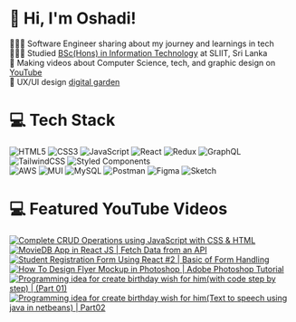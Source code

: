 

# 👋 Hi, I'm Oshadi!
👩🏻‍💻 Software Engineer sharing about my journey and learnings in tech<br/>
👩🏻‍🎓 Studied [BSc(Hons) in Information Technology](https://www.youtube.com/@SLIITtube) at SLIIT, Sri Lanka<br/>
🎨 Making videos about Computer Science, tech, and graphic design on [YouTube](https://www.youtube.com/@learningzity)<br/>
🌷 UX/UI design [digital garden](https://www.behance.net/oshadigodage)<br/>


# 💻 Tech Stack

![HTML5](https://img.shields.io/badge/html5-%23E34F26.svg?style=for-the-badge&logo=html5&logoColor=white)
![CSS3](https://img.shields.io/badge/css3-%231572B6.svg?style=for-the-badge&logo=css3&logoColor=white)
![JavaScript](https://img.shields.io/badge/javascript-%23323330.svg?style=for-the-badge&logo=javascript&logoColor=%23F7DF1E)
![React](https://img.shields.io/badge/react-%2320232a.svg?style=for-the-badge&logo=react&logoColor=%2361DAFB)
![Redux](https://img.shields.io/badge/Redux-%23FF6F00.svg?style=for-the-badge&logo=redux&logoColor=white)
![GraphQL](https://img.shields.io/badge/-GraphQL-E10098?style=for-the-badge&logo=graphql&logoColor=white)
![TailwindCSS](https://img.shields.io/badge/tailwindcss-%2338B2AC.svg?style=for-the-badge&logo=tailwind-css&logoColor=white)
![Styled Components](https://img.shields.io/badge/styled--components-DB7093?style=for-the-badge&logo=styled-components&logoColor=white)<br/>
![AWS](https://img.shields.io/badge/AWS-%232F5B7F.svg?style=for-the-badge&logo=amazonaws&logoColor=white)
![MUI](https://img.shields.io/badge/MUI-%230081CB.svg?style=for-the-badge&logo=mui&logoColor=white)
![MySQL](https://img.shields.io/badge/MySQL-%2300A4DB.svg?style=for-the-badge&logo=mysql&logoColor=white)
![Postman](https://img.shields.io/badge/Postman-%23FF6C37.svg?style=for-the-badge&logo=postman&logoColor=white)
![Figma](https://img.shields.io/badge/figma-%23F24E1E.svg?style=for-the-badge&logo=figma&logoColor=white)
![Sketch](https://img.shields.io/badge/Sketch-%23F7B500.svg?style=for-the-badge&logo=sketch&logoColor=white)

# 💻 Featured YouTube Videos
[![Complete CRUD Operations using JavaScript with CSS & HTML](https://ytcards.demolab.com/?id=MKD0Vsu0Ikw&title=Complete+CRUD+Operations+using+JavaScript+with+CSS+%26+HTML&lang=en&timestamp=1636628400&background_color=%230d1117&title_color=%23ffffff&stats_color=%23dedede&max_title_lines=1&width=250&border_radius=5&duration=77)](https://www.youtube.com/watch?v=MKD0Vsu0Ikw&t=77s)
[![MovieDB App in React JS | Fetch Data from an API](https://ytcards.demolab.com/?id=KveKdXSEV7A&title=MovieDB+App+in+React+JS+%7C+Fetch+Data+from+an+API&lang=en&timestamp=1636628400&background_color=%230d1117&title_color=%23ffffff&stats_color=%23dedede&max_title_lines=1&width=250&border_radius=5&duration=1572)](https://www.youtube.com/watch?v=KveKdXSEV7A&t=1572s)
[![Student Registration Form Using React #2 | Basic of Form Handling](https://ytcards.demolab.com/?id=T1-AICN3RsA&title=Student+Registration+Form+Using+React+%232+%7C+Basic+of+Form+Handling&lang=en&timestamp=1636628400&background_color=%230d1117&title_color=%23ffffff&stats_color=%23dedede&max_title_lines=1&width=250&border_radius=5&duration=129)](https://www.youtube.com/watch?v=T1-AICN3RsA)
[![How To Design Flyer Mockup in Photoshop | Adobe Photoshop Tutorial](https://ytcards.demolab.com/?id=luzXZn-4Svc&title=How+To+Design+Flyer+Mockup+in+Photoshop+%7C+Adobe+Photoshop+Tutorial&lang=en&timestamp=1636628400&background_color=%230d1117&title_color=%23ffffff&stats_color=%23dedede&max_title_lines=1&width=250&border_radius=5&duration=129)](https://www.youtube.com/watch?v=luzXZn-4Svc&t=129s)
[![Programming idea for create birthday wish for him(with code step by step) | (Part 01)](https://ytcards.demolab.com/?id=1yZV9qwYouw&title=Programming+idea+for+create+birthday+wish+for+him%28with+code+step+by+step%29+%7C+%28Part+01%29&lang=en&timestamp=1636628400&background_color=%230d1117&title_color=%23ffffff&stats_color=%23dedede&max_title_lines=1&width=250&border_radius=5&duration=240)](https://www.youtube.com/watch?v=1yZV9qwYouw)
[![Programming idea for create birthday wish for him(Text to speech using java in netbeans) | Part02](https://ytcards.demolab.com/?id=xrFfV8KaY0c&title=Programming+idea+for+create+birthday+wish+for+him%28Text+to+speech+using+java+in+netbeans%29+%7C+Part02&lang=en&timestamp=1636628400&background_color=%230d1117&title_color=%23ffffff&stats_color=%23dedede&max_title_lines=1&width=250&border_radius=5&duration=120)](https://www.youtube.com/watch?v=xrFfV8KaY0c&t=2s)

<!-- END YOUTUBE-CARDS -->

